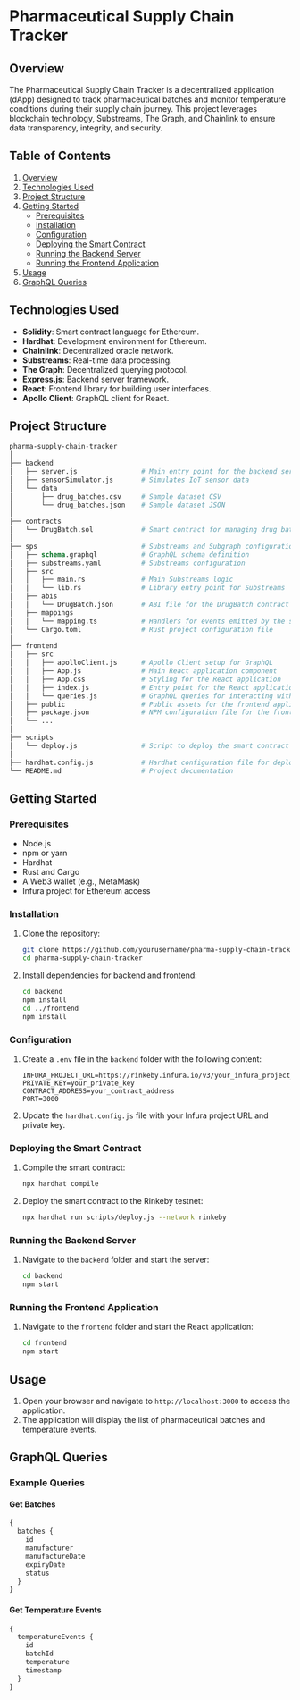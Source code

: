 # Pharmaceutical Supply Chain Tracker

## Overview

The Pharmaceutical Supply Chain Tracker is a decentralized application (dApp) designed to track pharmaceutical batches and monitor temperature conditions during their supply chain journey. This project leverages blockchain technology, Substreams, The Graph, and Chainlink to ensure data transparency, integrity, and security.

## Table of Contents

1. [Overview](#overview)
2. [Technologies Used](#technologies-used)
3. [Project Structure](#project-structure)
4. [Getting Started](#getting-started)
   - [Prerequisites](#prerequisites)
   - [Installation](#installation)
   - [Configuration](#configuration)
   - [Deploying the Smart Contract](#deploying-the-smart-contract)
   - [Running the Backend Server](#running-the-backend-server)
   - [Running the Frontend Application](#running-the-frontend-application)
5. [Usage](#usage)
6. [GraphQL Queries](#graphql-queries)

## Technologies Used

- **Solidity**: Smart contract language for Ethereum.
- **Hardhat**: Development environment for Ethereum.
- **Chainlink**: Decentralized oracle network.
- **Substreams**: Real-time data processing.
- **The Graph**: Decentralized querying protocol.
- **Express.js**: Backend server framework.
- **React**: Frontend library for building user interfaces.
- **Apollo Client**: GraphQL client for React.

## Project Structure

```graphql
pharma-supply-chain-tracker
│
├── backend
│   ├── server.js                # Main entry point for the backend server
│   ├── sensorSimulator.js       # Simulates IoT sensor data
│   └── data
│       ├── drug_batches.csv     # Sample dataset CSV
│       └── drug_batches.json    # Sample dataset JSON
│
├── contracts
│   └── DrugBatch.sol            # Smart contract for managing drug batches
│
├── sps                          # Substreams and Subgraph configuration
│   ├── schema.graphql           # GraphQL schema definition
│   ├── substreams.yaml          # Substreams configuration
│   ├── src
│   │   ├── main.rs              # Main Substreams logic
│   │   └── lib.rs               # Library entry point for Substreams
│   ├── abis
│   │   └── DrugBatch.json       # ABI file for the DrugBatch contract
│   ├── mappings
│   │   └── mapping.ts           # Handlers for events emitted by the smart contract
│   └── Cargo.toml               # Rust project configuration file
│
├── frontend
│   ├── src
│   │   ├── apolloClient.js      # Apollo Client setup for GraphQL
│   │   ├── App.js               # Main React application component
│   │   ├── App.css              # Styling for the React application
│   │   ├── index.js             # Entry point for the React application
│   │   └── queries.js           # GraphQL queries for interacting with the subgraph
│   ├── public                   # Public assets for the frontend application
│   ├── package.json             # NPM configuration file for the frontend project
│   └── ...
│
├── scripts
│   └── deploy.js                # Script to deploy the smart contract
│
├── hardhat.config.js            # Hardhat configuration file for deploying and managing smart contracts
└── README.md                    # Project documentation
```

## Getting Started

### Prerequisites

- Node.js
- npm or yarn
- Hardhat
- Rust and Cargo
- A Web3 wallet (e.g., MetaMask)
- Infura project for Ethereum access

### Installation

1. Clone the repository:

   ```sh
   git clone https://github.com/yourusername/pharma-supply-chain-tracker.git
   cd pharma-supply-chain-tracker
   ```

2. Install dependencies for backend and frontend:

   ```sh
   cd backend
   npm install
   cd ../frontend
   npm install
   ```

### Configuration

1. Create a `.env` file in the `backend` folder with the following content:

   ```plaintext
   INFURA_PROJECT_URL=https://rinkeby.infura.io/v3/your_infura_project_id
   PRIVATE_KEY=your_private_key
   CONTRACT_ADDRESS=your_contract_address
   PORT=3000
   ```

2. Update the `hardhat.config.js` file with your Infura project URL and private key.

### Deploying the Smart Contract

1. Compile the smart contract:

   ```sh
   npx hardhat compile
   ```

2. Deploy the smart contract to the Rinkeby testnet:

   ```sh
   npx hardhat run scripts/deploy.js --network rinkeby
   ```

### Running the Backend Server

1. Navigate to the `backend` folder and start the server:

   ```sh
   cd backend
   npm start
   ```

### Running the Frontend Application

1. Navigate to the `frontend` folder and start the React application:

   ```sh
   cd frontend
   npm start
   ```

## Usage

1. Open your browser and navigate to `http://localhost:3000` to access the application.
2. The application will display the list of pharmaceutical batches and temperature events.

## GraphQL Queries

### Example Queries

#### Get Batches

```graphql
{
  batches {
    id
    manufacturer
    manufactureDate
    expiryDate
    status
  }
}
```

#### Get Temperature Events

```graphql
{
  temperatureEvents {
    id
    batchId
    temperature
    timestamp
  }
}
```
